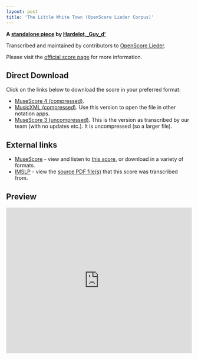```yaml
---
layout: post
title: 'The Little White Town (OpenScore Lieder Corpus)'
---
```


__A [standalone piece](https://fourscoreandmore.org/openscore/lieder/Hardelot,_Guy_d’/_/) by [Hardelot,_Guy_d’](https://fourscoreandmore.org/openscore/lieder/Hardelot,_Guy_d’)__

Transcribed and maintained by contributors to [OpenScore Lieder].

Please visit the [official score page] for more information.

[official score page]: https://musescore.com/openscore-lieder-corpus/scores/6629808
[OpenScore Lieder]: https://musescore.com/openscore-lieder-corpus

## Direct Download

Click on the links below to download the score in your preferred format:
- [MuseScore 4 (compressed)](https://github.com/openscore/lieder/blob/main/scores/Hardelot,_Guy_d’/_/The_Little_White_Town/lc6629808.mscz?raw=true).
- [MusicXML (compressed)](https://github.com/openscore/lieder/blob/main/scores/Hardelot,_Guy_d’/_/The_Little_White_Town/lc6629808.mxl?raw=true). Use this version to open the file in other notation apps.
- [MuseScore 3 (uncompressed)](https://github.com/openscore/lieder/blob/main/scores/Hardelot,_Guy_d’/_/The_Little_White_Town/lc6629808.mscx?raw=true). This is the version as transcribed by our team (with no updates etc.). It is uncompressed (so a larger file).

## External links

- [MuseScore] - view and listen to [this score][MuseScore], or download in a variety of formats.
- [IMSLP] - view the [source PDF file(s)][IMSLP] that this score was transcribed from.

[MuseScore]: https://musescore.com/score/6629808
[IMSLP]: https://imslp.org/wiki/Special:ReverseLookup/422393

## Preview

<iframe width="100%" height="394" src="https://musescore.com/openscore-lieder-corpus/scores/6629808/embed" frameborder="0" allowfullscreen allow="autoplay; fullscreen"></iframe>
